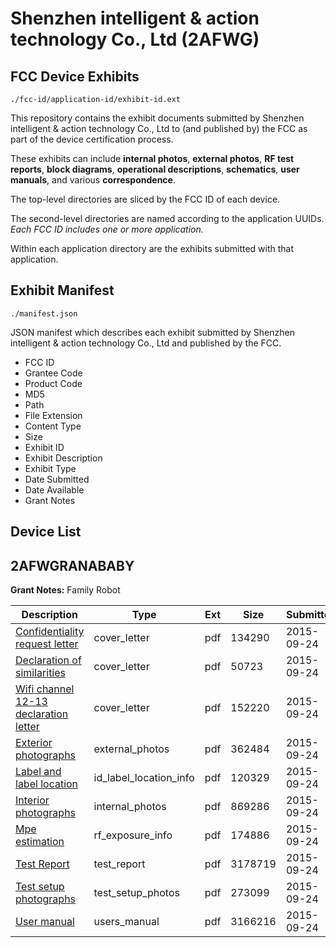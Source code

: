 # Shenzhen intelligent & action technology Co., Ltd (2AFWG)
## FCC Device Exhibits

```
./fcc-id/application-id/exhibit-id.ext
```

This repository contains the exhibit documents submitted by Shenzhen intelligent & action technology Co., Ltd to (and published by) the FCC as part of the device certification process.

These exhibits can include **internal photos**, **external photos**, **RF test reports**, **block diagrams**, **operational descriptions**, **schematics**, **user manuals**, and various **correspondence**.

The top-level directories are sliced by the FCC ID of each device.

The second-level directories are named according to the application UUIDs. *Each FCC ID includes one or more application.*

Within each application directory are the exhibits submitted with that application. 

## Exhibit Manifest

```
./manifest.json
```

JSON manifest which describes each exhibit submitted by Shenzhen intelligent & action technology Co., Ltd and published by the FCC.

- FCC ID
- Grantee Code
- Product Code
- MD5
- Path
- File Extension
- Content Type
- Size
- Exhibit ID
- Exhibit Description
- Exhibit Type
- Date Submitted
- Date Available
- Grant Notes

## Device List
## 2AFWGRANABABY
**Grant Notes:** Family Robot

| Description | Type | Ext | Size | Submitted | Available |
| ----------- | ---- | --- | ---- | --------- | --------- |
| [Confidentiality request letter](2AFWGRANABABY/3b130725149087a3b1e449cfd5186467/2760489.pdf) | cover_letter | pdf | 134290 | 2015-09-24 | 2015-09-24 |
| [Declaration of similarities](2AFWGRANABABY/3b130725149087a3b1e449cfd5186467/2760490.pdf) | cover_letter | pdf | 50723 | 2015-09-24 | 2015-09-24 |
| [Wifi channel 12-13 declaration letter](2AFWGRANABABY/3b130725149087a3b1e449cfd5186467/2760499.pdf) | cover_letter | pdf | 152220 | 2015-09-24 | 2015-09-24 |
| [Exterior photographs](2AFWGRANABABY/3b130725149087a3b1e449cfd5186467/2760492.pdf) | external_photos | pdf | 362484 | 2015-09-24 | 2015-09-24 |
| [Label and label location](2AFWGRANABABY/3b130725149087a3b1e449cfd5186467/2760494.pdf) | id_label_location_info | pdf | 120329 | 2015-09-24 | 2015-09-24 |
| [Interior photographs](2AFWGRANABABY/3b130725149087a3b1e449cfd5186467/2760493.pdf) | internal_photos | pdf | 869286 | 2015-09-24 | 2015-09-24 |
| [Mpe estimation](2AFWGRANABABY/3b130725149087a3b1e449cfd5186467/2760497.pdf) | rf_exposure_info | pdf | 174886 | 2015-09-24 | 2015-09-24 |
| [Test Report](2AFWGRANABABY/3b130725149087a3b1e449cfd5186467/2760498.pdf) | test_report | pdf | 3178719 | 2015-09-24 | 2015-09-24 |
| [Test setup photographs](2AFWGRANABABY/3b130725149087a3b1e449cfd5186467/2760487.pdf) | test_setup_photos | pdf | 273099 | 2015-09-24 | 2015-09-24 |
| [User manual](2AFWGRANABABY/3b130725149087a3b1e449cfd5186467/2760488.pdf) | users_manual | pdf | 3166216 | 2015-09-24 | 2015-09-24 |

